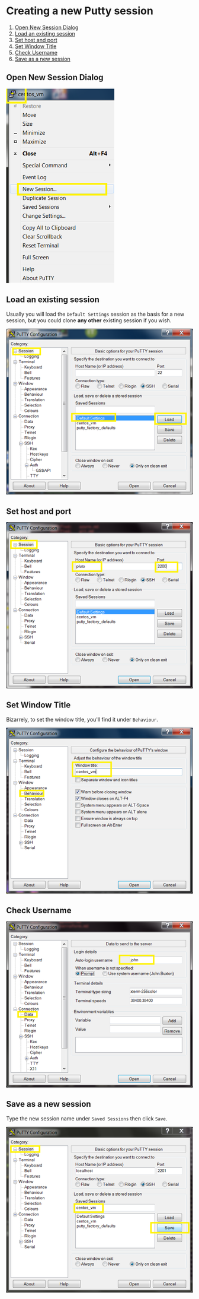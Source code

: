 # Creating a new Putty session

1. [Open New Session Dialog](#open-new-session-dialog)
1. [Load an existing session](#load-an-existing-session)
1. [Set host and port](#set-host-and-port)
1. [Set Window Title](#set-window-title)
1. [Check Username](#check-username)
1. [Save as a new session](#save-as-a-new-session)


## Open New Session Dialog

![Open New Session Dialog](pictures/01_NewSession.PNG)

## Load an existing session

Usually you will load the `Default Settings` session as the basis for a new session, but you could clone **any other** existing session if you wish.

![Load a existing session](pictures/02_LoadDefaultSettings.png)

## Set host and port

![Set host and port](pictures/create_session/01_SetHostAndPort.png)

## Set Window Title

Bizarrely, to set the window title, you'll find it under `Behaviour`.

![Set window title](pictures/create_session/02_Behaviour.png)

## Check Username

![Check Username](pictures/create_session/03_CheckUser.png)

## Save as a new session

Type the new session name under `Saved Sessions` then click `Save`.

![Save the new session](pictures/create_session/04_SaveNewSession.png)
